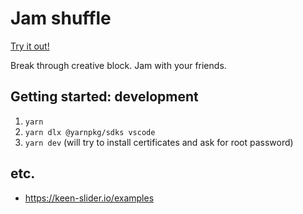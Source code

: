 # Jam shuffle

[Try it out!](https://jam-shuffle.netlify.com/)

Break through creative block. Jam with your friends.

## Getting started: development

1. `yarn`
2. `yarn dlx @yarnpkg/sdks vscode`
3. `yarn dev` (will try to install certificates and ask for root password)

## etc.

- https://keen-slider.io/examples

